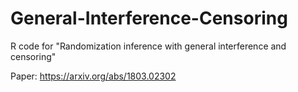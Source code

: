 # General-Interference-Censoring

R code for "Randomization inference with general interference and censoring"

Paper: https://arxiv.org/abs/1803.02302
